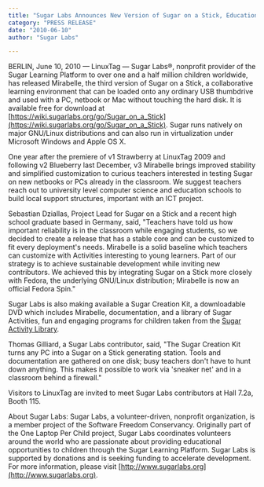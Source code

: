 ```yaml
---
title: "Sugar Labs Announces New Version of Sugar on a Stick, Educational Software for Children"
category: "PRESS RELEASE"
date: "2010-06-10"
author: "Sugar Labs"

---
```

<!-- markdownlint-disable -->


BERLIN, June 10, 2010 — LinuxTag — Sugar Labs®, nonprofit provider of the
Sugar Learning Platform to over one and a half million children worldwide, has
released Mirabelle, the third version of Sugar on a Stick, a collaborative
learning environment that can be loaded onto any ordinary USB thumbdrive and
used with a PC, netbook or Mac without touching the hard disk. It is available
free for download at [https://wiki.sugarlabs.org/go/Sugar_on_a_Stick](https://wiki.sugarlabs.org/go/Sugar_on_a_Stick). Sugar
runs natively on major GNU/Linux distributions and can also run in
virtualization under Microsoft Windows and Apple OS X.

One year after the premiere of v1 Strawberry at LinuxTag 2009 and following v2
Blueberry last December, v3 Mirabelle brings improved stability and simplified
customization to curious teachers interested in testing Sugar on new netbooks
or PCs already in the classroom. We suggest teachers reach out to university
level computer science and education schools to build local support
structures, important with an ICT project.

Sebastian Dziallas, Project Lead for Sugar on a Stick and a recent high school
graduate based in Germany, said, "Teachers have told us how important
reliability is in the classroom while engaging students, so we decided to
create a release that has a stable core and can be customized to fit every
deployment's needs. Mirabelle is a solid baseline which teachers can customize
with Activities interesting to young learners. Part of our strategy is to
achieve sustainable development while inviting new contributors. We achieved
this by integrating Sugar on a Stick more closely with Fedora, the underlying
GNU/Linux distribution; Mirabelle is now an official Fedora Spin."

Sugar Labs is also making available a Sugar Creation Kit, a downloadable DVD
which includes Mirabelle, documentation, and a library of Sugar Activities,
fun and engaging programs for children taken from the [Sugar Activity Library](http://activities.sugarlabs.org).

Thomas Gilliard, a Sugar Labs contributor, said, "The Sugar Creation Kit turns
any PC into a Sugar on a Stick generating station. Tools and documentation are
gathered on one disk; busy teachers don't have to hunt down anything. This
makes it possible to work via 'sneaker net' and in a classroom behind a
firewall."

Visitors to LinuxTag are invited to meet Sugar Labs contributors at Hall 7.2a,
Booth 115.

About Sugar Labs: Sugar Labs, a volunteer-driven, nonprofit organization, is a
member project of the Software Freedom Conservancy. Originally part of the One
Laptop Per Child project, Sugar Labs coordinates volunteers around the world
who are passionate about providing educational opportunities to children
through the Sugar Learning Platform. Sugar Labs is supported by donations and
is seeking funding to accelerate development. For more information, please
visit [http://www.sugarlabs.org](http://www.sugarlabs.org).

